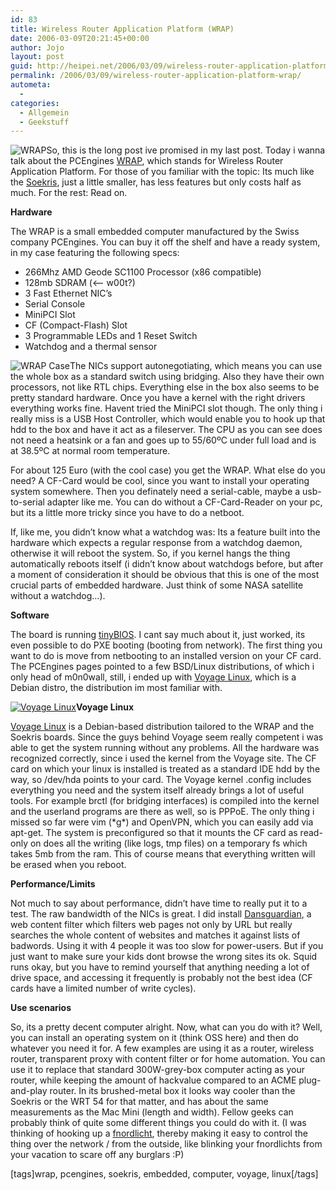 ```yaml
---
id: 83
title: Wireless Router Application Platform (WRAP)
date: 2006-03-09T20:21:45+00:00
author: Jojo
layout: post
guid: http://heipei.net/2006/03/09/wireless-router-application-platform-wrap/
permalink: /2006/03/09/wireless-router-application-platform-wrap/
autometa:
  - 
categories:
  - Allgemein
  - Geekstuff
---
```

<img data-echo="/weblog/wrap.jpg" alt="WRAP" class="alignleft" />So, this is the long post ive promised in my last post. Today i wanna talk about the PCEngines [WRAP](http://www.pcengines.ch/wrap.htm), which stands for Wireless Router Application Platform. For those of you familiar with the topic: Its much like the [Soekris](http://www.soekris.com/index.htm), just a little smaller, has less features but only costs half as much. For the rest: Read on.
  
**Hardware**
  
The WRAP is a small embedded computer manufactured by the Swiss company PCEngines. You can buy it off the shelf and have a ready system, in my case featuring the following specs:

  * 266Mhz AMD Geode SC1100 Processor (x86 compatible)
  * 128mb SDRAM (<&#8211; w00t?)
  * 3 Fast Ethernet NIC&#8217;s
  * Serial Console
  * MiniPCI Slot
  * CF (Compact-Flash) Slot
  * 3 Programmable LEDs and 1 Reset Switch
  * Watchdog and a thermal sensor

<!--more-->


  
<img data-echo="/weblog/wrap-case.jpg" alt="WRAP Case" class="alignleft" />The NICs support autonegotiating, which means you can use the whole box as a standard switch using bridging. Also they have their own processors, not like RTL chips. Everything else in the box also seems to be pretty standard hardware. Once you have a kernel with the right drivers everything works fine. Havent tried the MiniPCI slot though. The only thing i really miss is a USB Host Controller, which would enable you to hook up that hdd to the box and have it act as a fileserver. The CPU as you can see does not need a heatsink or a fan and goes up to 55/60ºC under full load and is at 38.5ºC at normal room temperature.
  
For about 125 Euro (with the cool case) you get the WRAP. What else do you need? A CF-Card would be cool, since you want to install your operating system somewhere. Then you definately need a serial-cable, maybe a usb-to-serial adapter like me. You can do without a CF-Card-Reader on your pc, but its a little more tricky since you have to do a netboot.
  
If, like me, you didn&#8217;t know what a watchdog was: Its a feature built into the hardware which expects a regular response from a watchdog daemon, otherwise it will reboot the system. So, if you kernel hangs the thing automatically reboots itself (i didn&#8217;t know about watchdogs before, but after a moment of consideration it should be obvious that this is one of the most crucial parts of embedded hardware. Just think of some NASA satellite without a watchdog&#8230;).
  
**Software**
  
The board is running [tinyBIOS](http://www.pcengines.ch/tinybios.htm). I cant say much about it, just worked, its even possible to do PXE booting (booting from network). The first thing you want to do is move from netbooting to an installed version on your CF card. The PCEngines pages pointed to a few BSD/Linux distributions, of which i only head of m0n0wall, still, i ended up with [Voyage Linux](http://www.voyage.hk/software/voyage.html), which is a Debian distro, the distribution im most familiar with.
  
[<img data-echo="/weblog/voyage.gif" alt="Voyage Linux" class="alignleft" />](http://www.voyage.hk/software/voyage.html)**Voyage Linux**
  
[Voyage Linux](http://www.voyage.hk/software/voyage.html) is a Debian-based distribution tailored to the WRAP and the Soekris boards. Since the guys behind Voyage seem really competent i was able to get the system running without any problems. All the hardware was recognized correctly, since i used the kernel from the Voyage site. The CF card on which your linux is installed is treated as a standard IDE hdd by the way, so /dev/hda points to your card. The Voyage kernel .config includes everything you need and the system itself already brings a lot of useful tools. For example brctl (for bridging interfaces) is compiled into the kernel and the userland programs are there as well, so is PPPoE. The only thing i missed so far were vim (\*g\*) and OpenVPN, which you can easily add via apt-get. The system is preconfigured so that it mounts the CF card as read-only on does all the writing (like logs, tmp files) on a temporary fs which takes 5mb from the ram. This of course means that everything written will be erased when you reboot.
  
**Performance/Limits**
  
Not much to say about performance, didn&#8217;t have time to really put it to a test. The raw bandwidth of the NICs is great. I did install [Dansguardian](http://dansguardian.org/), a web content filter which filters web pages not only by URL but really searches the whole content of websites and matches it against lists of badwords. Using it with 4 people it was too slow for power-users. But if you just want to make sure your kids dont browse the wrong sites its ok. Squid runs okay, but you have to remind yourself that anything needing a lot of drive space, and accessing it frequently is probably not the best idea (CF cards have a limited number of write cycles).
  
**Use scenarios**
  
So, its a pretty decent computer alright. Now, what can you do with it? Well, you can install an operating system on it (think OSS here) and then do whatever you need it for. A few examples are using it as a router, wireless router, transparent proxy with content filter or for home automation. You can use it to replace that standard 300W-grey-box computer acting as your router, while keeping the amount of hackvalue compared to an ACME plug-and-play router. In its brushed-metal box it looks way cooler than the Soekris or the WRT 54 for that matter, and has about the same measurements as the Mac Mini (length and width). Fellow geeks can probably think of quite some different things you could do with it. (I was thinking of hooking up a [fnordlicht](http://koeln.ccc.de/prozesse/running/fnordlicht/index.html), thereby making it easy to control the thing over the network / from the outside, like blinking your fnordlichts from your vacation to scare off any burglars :P)
  
[tags]wrap, pcengines, soekris, embedded, computer, voyage, linux[/tags]

